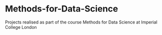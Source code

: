 # Methods-for-Data-Science
Projects realised as part of the course Methods for Data Science at Imperial College London
